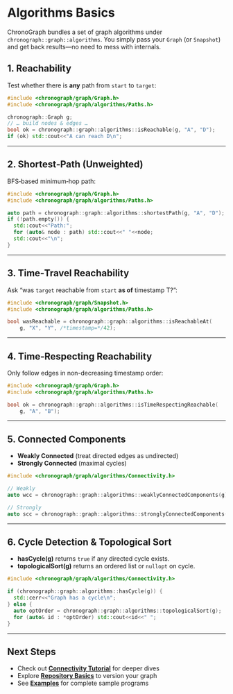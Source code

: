 # Algorithms Basics

ChronoGraph bundles a set of graph algorithms under `chronograph::graph::algorithms`. You simply pass your `Graph` (or `Snapshot`) and get back results—no need to mess with internals.

## 1. Reachability

Test whether there is **any** path from `start` to `target`:

```cpp
#include <chronograph/graph/Graph.h>
#include <chronograph/graph/algorithms/Paths.h>

chronograph::Graph g;
// … build nodes & edges …
bool ok = chronograph::graph::algorithms::isReachable(g, "A", "D");
if (ok) std::cout<<"A can reach D\n";
```

---

## 2. Shortest‐Path (Unweighted)

BFS‐based minimum‐hop path:

```cpp
#include <chronograph/graph/Graph.h>
#include <chronograph/graph/algorithms/Paths.h>

auto path = chronograph::graph::algorithms::shortestPath(g, "A", "D");
if (!path.empty()) {
  std::cout<<"Path:";
  for (auto& node : path) std::cout<<" "<<node;
  std::cout<<"\n";
}
```

---

## 3. Time‐Travel Reachability

Ask “was `target` reachable from `start` **as of** timestamp T?”:

```cpp
#include <chronograph/graph/Snapshot.h>
#include <chronograph/graph/algorithms/Paths.h>

bool wasReachable = chronograph::graph::algorithms::isReachableAt(
    g, "X", "Y", /*timestamp=*/42);
```

---

## 4. Time‐Respecting Reachability

Only follow edges in non-decreasing timestamp order:

```cpp
#include <chronograph/graph/Graph.h>
#include <chronograph/graph/algorithms/Paths.h>

bool ok = chronograph::graph::algorithms::isTimeRespectingReachable(
    g, "A", "B");
```


---

## 5. Connected Components

- **Weakly Connected** (treat directed edges as undirected)  
- **Strongly Connected** (maximal cycles)

```cpp
#include <chronograph/graph/algorithms/Connectivity.h>

// Weakly
auto wcc = chronograph::graph::algorithms::weaklyConnectedComponents(g);

// Strongly
auto scc = chronograph::graph::algorithms::stronglyConnectedComponents(g);
```


---

## 6. Cycle Detection & Topological Sort

- **hasCycle(g)** returns `true` if any directed cycle exists.  
- **topologicalSort(g)** returns an ordered list or `nullopt` on cycle.

```cpp
#include <chronograph/graph/algorithms/Connectivity.h>

if (chronograph::graph::algorithms::hasCycle(g)) {
  std::cerr<<"Graph has a cycle\n";
} else {
  auto optOrder = chronograph::graph::algorithms::topologicalSort(g);
  for (auto& id : *optOrder) std::cout<<id<<" ";
}
```

---


## Next Steps

- Check out **[Connectivity Tutorial](connectivity.md)** for deeper dives  
- Explore **[Repository Basics](repo_basics.md)** to version your graph  
- See **[Examples](examples.md)** for complete sample programs  

